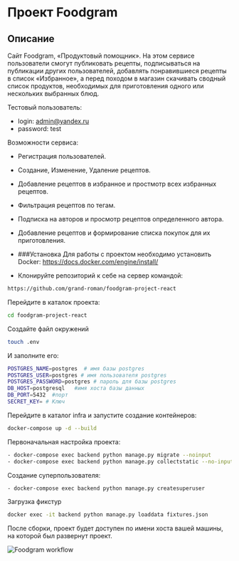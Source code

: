 # Проект Foodgram

## Описание

Cайт Foodgram, «Продуктовый помощник».
На этом сервисе пользователи смогут публиковать рецепты, подписываться 
на публикации других пользователей, добавлять понравившиеся рецепты в 
список «Избранное», а перед походом в магазин скачивать сводный список 
продуктов, необходимых для приготовления одного или нескольких выбранных блюд.

Тестовый пользователь: 
- login: admin@yandex.ru
- password: test

Возможности сервиса:

- Регистрация пользователей.
- Создание, Изменение, Удаление рецептов.
- Добавление рецептов в избранное и простмотр всех избранных рецептов.
- Фильтрация рецептов по тегам.
- Подписка на авторов и просмотр рецептов определенного автора.
- Добавление рецептов и формирование списка покупок для их приготовления.

- ###Установка
Для работы с проектом необходимо установить Docker: <https://docs.docker.com/engine/install/>


 - Клонируйте репозиторий к себе на сервер командой:
```bash
https://github.com/grand-roman/foodgram-project-react
```

Перейдите в каталок проекта:
```bash
cd foodgram-project-react
```
Создайте файл окружений
```bash
touch .env
```
И заполните его:
```bash
POSTGRES_NAME=postgres  # имя базы postgres
POSTGRES_USER=postgres # имя пользователя postgres
POSTGRES_PASSWORD=postgres # пароль для базы postgres
DB_HOST=postgresql   #имя хоста базы данных
DB_PORT=5432  #порт
SECRET_KEY= # Ключ
```


Перейдите в каталог infra и запустите создание контейнеров:
```bash
docker-compose up -d --build
```

Первоначальная настройка проекта:
```bash
- docker-compose exec backend python manage.py migrate --noinput
- docker-compose exec backend python manage.py collectstatic --no-input
```
Создание суперпользователя:
```bash
- docker-compose exec backend python manage.py createsuperuser
```
Загрузка фикстур
```bash
docker exec -it backend python manage.py loaddata fixtures.json
```
После сборки, проект будет доступен по имени хоста вашей машины, на которой был развернут проект. 

![Foodgram workflow](https://github.com/grand-roman/foodgram-project-react/actions/workflows/main.yml/badge.svg)